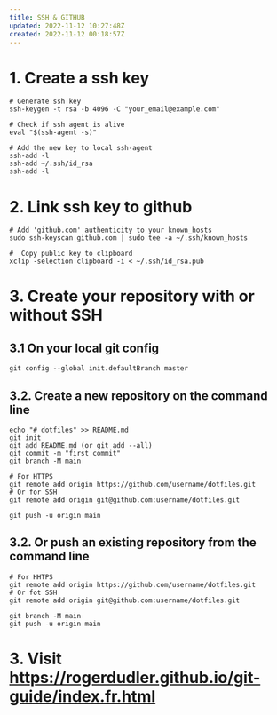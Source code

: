 ```yaml
---
title: SSH & GITHUB
updated: 2022-11-12 10:27:48Z
created: 2022-11-12 00:18:57Z
---
```


# 1. Create a ssh key
```
# Generate ssh key
ssh-keygen -t rsa -b 4096 -C "your_email@example.com"

# Check if ssh agent is alive
eval "$(ssh-agent -s)"

# Add the new key to local ssh-agent
ssh-add -l
ssh-add ~/.ssh/id_rsa
ssh-add -l
```

# 2. Link ssh key to github
```
# Add 'github.com' authenticity to your known_hosts
sudo ssh-keyscan github.com | sudo tee -a ~/.ssh/known_hosts

#  Copy public key to clipboard
xclip -selection clipboard -i < ~/.ssh/id_rsa.pub
```

# 3. Create your repository with or without SSH

## 3.1 On your local git config
```
git config --global init.defaultBranch master
```

## 3.2. Create a new repository on the command line
```
echo "# dotfiles" >> README.md
git init
git add README.md (or git add --all)
git commit -m "first commit"
git branch -M main

# For HTTPS
git remote add origin https://github.com/username/dotfiles.git
# Or for SSH
git remote add origin git@github.com:username/dotfiles.git

git push -u origin main
```

## 3.2. Or push an existing repository from the command line
```
# For HHTPS
git remote add origin https://github.com/username/dotfiles.git
# Or fot SSH
git remote add origin git@github.com:username/dotfiles.git

git branch -M main
git push -u origin main
```

# 3. Visit https://rogerdudler.github.io/git-guide/index.fr.html
